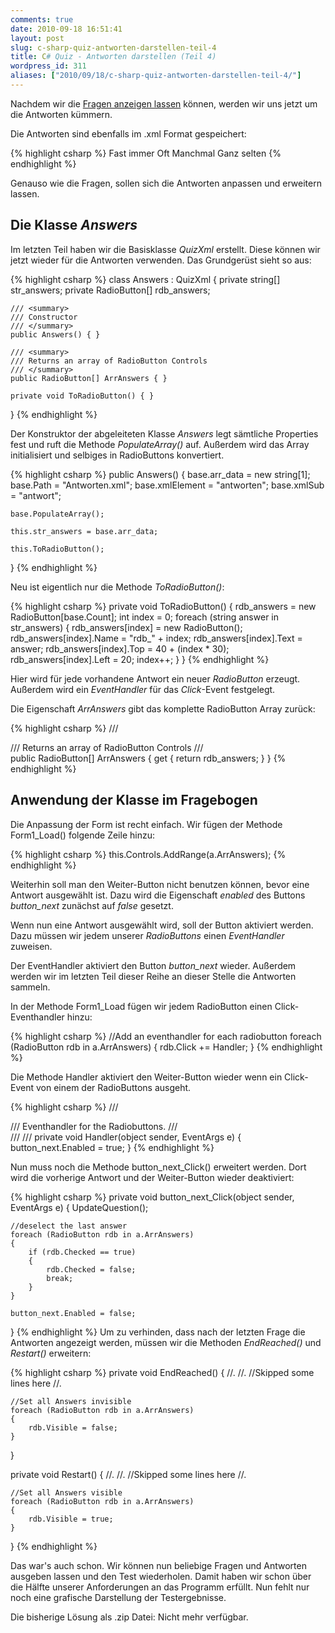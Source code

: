 ```yaml
---
comments: true
date: 2010-09-18 16:51:41
layout: post
slug: c-sharp-quiz-antworten-darstellen-teil-4
title: C# Quiz - Antworten darstellen (Teil 4)
wordpress_id: 311
aliases: ["2010/09/18/c-sharp-quiz-antworten-darstellen-teil-4/"]
---
```


Nachdem wir die [Fragen anzeigen lassen](http://phansch.net/2010/07/22/c-sharp-quiz-fragen-auslesen-teil-3) können, werden wir uns jetzt um die Antworten kümmern.

Die Antworten sind ebenfalls im .xml Format gespeichert:

    
{% highlight csharp %}
<antworten>
  <antwort id="1">Fast immer</antwort>
  <antwort id="2">Oft</antwort>
  <antwort id="3">Manchmal</antwort>
  <antwort id="4">Ganz selten</antwort>
</antworten>
{% endhighlight %}

Genauso wie die Fragen, sollen sich die Antworten anpassen und erweitern lassen.


## Die Klasse _Answers_


Im letzten Teil haben wir die Basisklasse _QuizXml_ erstellt. Diese können wir jetzt wieder für die Antworten verwenden.
Das Grundgerüst sieht so aus:

{% highlight csharp %}
class Answers : QuizXml
{
    private string[] str_answers;
    private RadioButton[] rdb_answers;

    /// <summary>
    /// Constructor
    /// </summary>
    public Answers() { }

    /// <summary>
    /// Returns an array of RadioButton Controls
    /// </summary>
    public RadioButton[] ArrAnswers { }

    private void ToRadioButton() { }
}
{% endhighlight %}

Der Konstruktor der abgeleiteten Klasse _Answers_ legt sämtliche Properties fest und ruft die Methode _PopulateArray()_ auf. Außerdem wird das Array initialisiert und selbiges in RadioButtons konvertiert.

{% highlight csharp %}
public Answers()
{
    base.arr_data = new string[1];
    base.Path = "Antworten.xml";
    base.xmlElement = "antworten";
    base.xmlSub = "antwort";

    base.PopulateArray();

    this.str_answers = base.arr_data;

    this.ToRadioButton();
}
{% endhighlight %}

Neu ist eigentlich nur die Methode _ToRadioButton()_:

{% highlight csharp %}
private void ToRadioButton()
{
    rdb_answers = new RadioButton[base.Count];
    int index = 0;
    foreach (string answer in str_answers)
    {
        rdb_answers[index] = new RadioButton();
        rdb_answers[index].Name = "rdb_" + index;
        rdb_answers[index].Text = answer;
        rdb_answers[index].Top = 40 + (index * 30);
        rdb_answers[index].Left = 20;
        index++;
    }
}
{% endhighlight %}

Hier wird für jede vorhandene Antwort ein neuer _RadioButton_ erzeugt. Außerdem wird ein _EventHandler_ für das _Click_-Event festgelegt.

Die Eigenschaft _ArrAnswers_ gibt das komplette RadioButton Array zurück:

    
{% highlight csharp %}
/// <summary>
/// Returns an array of RadioButton Controls
/// </summary>
public RadioButton[] ArrAnswers
{
    get
    {
        return rdb_answers;
    }
}
{% endhighlight %}



## Anwendung der Klasse im Fragebogen


Die Anpassung der Form ist recht einfach. Wir fügen der Methode Form1_Load() folgende Zeile hinzu:

{% highlight csharp %}
this.Controls.AddRange(a.ArrAnswers);
{% endhighlight %}

<!--[![button_next](http://wpimages.phansch.de/2010/06/button_next.png)](http://wpimages.phansch.de/2010/06/button_next.png)-->

Weiterhin soll man den Weiter-Button nicht benutzen können, bevor eine Antwort ausgewählt ist. Dazu wird die Eigenschaft _enabled_ des Buttons _button_next_ zunächst auf _false_ gesetzt.

Wenn nun eine Antwort ausgewählt wird, soll der Button aktiviert werden. Dazu müssen wir jedem unserer _RadioButtons_ einen _EventHandler_ zuweisen.

Der EventHandler aktiviert den Button _button_next_ wieder. Außerdem werden wir im letzten Teil dieser Reihe an dieser Stelle die Antworten sammeln.

In der Methode Form1_Load fügen wir jedem RadioButton einen Click-Eventhandler hinzu:

{% highlight csharp %}
//Add an eventhandler for each radiobutton
foreach (RadioButton rdb in a.ArrAnswers)
{
    rdb.Click += Handler;
}
{% endhighlight %}

Die Methode Handler aktiviert den Weiter-Button wieder wenn ein Click-Event von einem der RadioButtons ausgeht.
    
{% highlight csharp %}
/// <summary>
/// Eventhandler for the Radiobuttons.
/// </summary>
/// <param name="sender"></param>
/// <param name="e"></param>
private void Handler(object sender, EventArgs e)
{
    button_next.Enabled = true;
}
{% endhighlight %}

Nun muss noch die Methode button_next_Click() erweitert werden. Dort wird die vorherige Antwort und der Weiter-Button wieder deaktiviert:

{% highlight csharp %}
private void button_next_Click(object sender, EventArgs e)
{
    UpdateQuestion();

    //deselect the last answer
    foreach (RadioButton rdb in a.ArrAnswers)
    {
        if (rdb.Checked == true)
        {
            rdb.Checked = false;
            break;
        }
    }

    button_next.Enabled = false;
}
{% endhighlight %}
Um zu verhinden, dass nach der letzten Frage die Antworten angezeigt werden, müssen wir die Methoden _EndReached()_ und _Restart()_ erweitern:
    
{% highlight csharp %}
private void EndReached()
{
    //.
    //. //Skipped some lines here
    //.

    //Set all Answers invisible
    foreach (RadioButton rdb in a.ArrAnswers)
    {
        rdb.Visible = false;
    }
}

private void Restart()
{
    //.
    //. //Skipped some lines here
    //.

    //Set all Answers visible
    foreach (RadioButton rdb in a.ArrAnswers)
    {
        rdb.Visible = true;
    }
}
{% endhighlight %}


Das war's auch schon. Wir können nun beliebige Fragen und Antworten ausgeben lassen und den Test wiederholen. Damit haben wir schon über die Hälfte unserer Anforderungen an das Programm erfüllt. Nun fehlt nur noch eine grafische Darstellung der Testergebnisse.

Die bisherige Lösung als .zip Datei: <!--[CSharpQuiz_4](http://wpimages.phansch.de/2010/06/CSharpQuiz_4.zip)--> Nicht mehr verfügbar.
